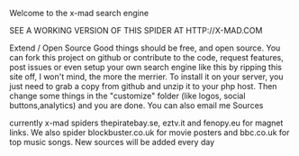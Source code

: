 Welcome to the x-mad search engine

SEE A WORKING VERSION OF THIS SPIDER AT HTTP://X-MAD.COM

Extend / Open Source
Good things should be free, and open source. You can fork this project on github or contribute to the code, request features, post issues or even setup your own search engine like this by ripping this site off, I won't mind, the more the merrier. To install it on your server, you just need to grab a copy from github and unzip it to your php host. Then change some things in the "customize" folder (like logos, social buttons,analytics) and you are done. You can also email me
Sources

currently x-mad spiders thepiratebay.se, eztv.it and fenopy.eu for magnet links. We also spider blockbuster.co.uk for movie posters and bbc.co.uk for top music songs. New sources will be added every day